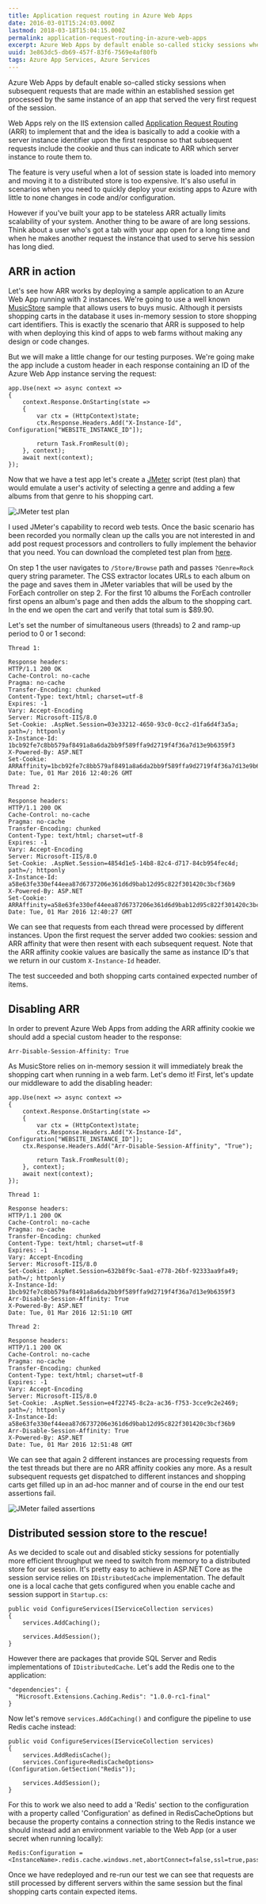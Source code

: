 ```yaml
---
title: Application request routing in Azure Web Apps
date: 2016-03-01T15:24:03.000Z
lastmod: 2018-03-18T15:04:15.000Z
permalink: application-request-routing-in-azure-web-apps
excerpt: Azure Web Apps by default enable so-called sticky sessions when subsequent requests that are made within an established session get processed by the same instance of an app that served the very first request of the session. Web Apps rely on the IIS extension called Application Request Routing...
uuid: 3e863dc5-db69-457f-83f6-7569e4af80fb
tags: Azure App Services, Azure Services
---
```


Azure Web Apps by default enable so-called sticky sessions when subsequent requests that are made within an established session get processed by the same instance of an app that served the very first request of the session.

Web Apps rely on the IIS extension called [Application Request Routing](http://www.iis.net/learn/extensions/planning-for-arr) (ARR) to implement that and the idea is basically to add a cookie with a server instance identifier upon the first response so that subsequent requests include the cookie and thus can indicate to ARR which server instance to route them to.

The feature is very useful when a lot of session state is loaded into memory and moving it to a distributed store is too expensive. It's also useful in scenarios when you need to quickly deploy your existing apps to Azure with little to none changes in code and/or configuration.

However if you've built your app to be stateless ARR actually limits scalability of your system. Another thing to be aware of are long sessions. Think about a user who's got a tab with your app open for a long time and when he makes another request the instance that used to serve his session has long died.

## ARR in action

Let's see how ARR works by deploying a sample application to an Azure Web App running with 2 instances. We're going to use a well known [MusicStore](https://github.com/aspnet/MusicStore) sample that allows users to buys music. Although it persists shopping carts in the database it uses in-memory session to store shopping cart identifiers. This is exactly the scenario that ARR is supposed to help with when deploying this kind of apps to web farms without making any design or code changes.

But we will make a little change for our testing purposes. We're going make the app include a custom header in each response containing an ID of the Azure Web App instance serving the request:

```
app.Use(next => async context =>
{
    context.Response.OnStarting(state =>
    {
        var ctx = (HttpContext)state;
        ctx.Response.Headers.Add("X-Instance-Id", Configuration["WEBSITE_INSTANCE_ID"]);

        return Task.FromResult(0);
    }, context);
    await next(context);
});
```

Now that we have a test app let's create a [JMeter](http://jmeter.apache.org/) script (test plan) that would emulate a user's activity of selecting a genre and adding a few albums from that genre to his shopping cart.

![JMeter test plan](https://blogcontent.azureedge.net/7418b978-7717-41e9-9fca-1e2a8253549a.png)

I used JMeter's capability to record web tests. Once the basic scenario has been recorded you normally clean up the calls you are not interested in and add post request processors and controllers to fully implement the behavior that you need. You can download the completed test plan from [here](https://blogcontent.azureedge.net/2016/03/MusicStore.jmx).

On step 1 the user navigates to `/Store/Browse` path and passes `?Genre=Rock` query string parameter. The CSS extractor locates URLs to each album on the page and saves them in JMeter variables that will be used by the ForEach controller on step 2\. For the first 10 albums the ForEach controller first opens an album's page and then adds the album to the shopping cart. In the end we open the cart and verify that total sum is $89.90.

Let's set the number of simultaneous users (threads) to 2 and ramp-up period to 0 or 1 second:

```
Thread 1:

Response headers:
HTTP/1.1 200 OK
Cache-Control: no-cache
Pragma: no-cache
Transfer-Encoding: chunked
Content-Type: text/html; charset=utf-8
Expires: -1
Vary: Accept-Encoding
Server: Microsoft-IIS/8.0
Set-Cookie: .AspNet.Session=03e33212-4650-93c0-0cc2-d1fa6d4f3a5a; path=/; httponly
X-Instance-Id: 1bcb92fe7c8bb579af8491a8a6da2bb9f589ffa9d2719f4f36a7d13e9b6359f3
X-Powered-By: ASP.NET
Set-Cookie: ARRAffinity=1bcb92fe7c8bb579af8491a8a6da2bb9f589ffa9d2719f4f36a7d13e9b6359f3;Path=/;Domain=musicstore2.azurewebsites.net
Date: Tue, 01 Mar 2016 12:40:26 GMT

Thread 2:

Response headers:
HTTP/1.1 200 OK
Cache-Control: no-cache
Pragma: no-cache
Transfer-Encoding: chunked
Content-Type: text/html; charset=utf-8
Expires: -1
Vary: Accept-Encoding
Server: Microsoft-IIS/8.0
Set-Cookie: .AspNet.Session=4854d1e5-14b8-82c4-d717-84cb954fec4d; path=/; httponly
X-Instance-Id: a58e63fe330ef44eea87d6737206e361d6d9bab12d95c822f301420c3bcf36b9
X-Powered-By: ASP.NET
Set-Cookie: ARRAffinity=a58e63fe330ef44eea87d6737206e361d6d9bab12d95c822f301420c3bcf36b9;Path=/;Domain=musicstore2.azurewebsites.net
Date: Tue, 01 Mar 2016 12:40:27 GMT
```

We can see that requests from each thread were processed by different instances. Upon the first request the server added two cookies: session and ARR affinity that were then resent with each subsequent request. Note that the ARR affinity cookie values are basically the same as instance ID's that we return in our custom `X-Instance-Id` header.

The test succeeded and both shopping carts contained expected number of items.

## Disabling ARR

<span><span>In order to prevent Azure Web Apps from adding the ARR affinity cookie we should add a special custom header to the response:</span></span>

```
Arr-Disable-Session-Affinity: True
```

As MusicStore relies on in-memory session it will immediately break the shopping cart when running in a web farm. Let's demo it! First, let's update our middleware to add the disabling header:

```
app.Use(next => async context =>
{
    context.Response.OnStarting(state =>
    {
        var ctx = (HttpContext)state;
        ctx.Response.Headers.Add("X-Instance-Id", Configuration["WEBSITE_INSTANCE_ID"]);
	ctx.Response.Headers.Add("Arr-Disable-Session-Affinity", "True");

        return Task.FromResult(0);
    }, context);
    await next(context);
});
```

```
Thread 1:

Response headers:
HTTP/1.1 200 OK
Cache-Control: no-cache
Pragma: no-cache
Transfer-Encoding: chunked
Content-Type: text/html; charset=utf-8
Expires: -1
Vary: Accept-Encoding
Server: Microsoft-IIS/8.0
Set-Cookie: .AspNet.Session=632b8f9c-5aa1-e778-26bf-92333aa9fa49; path=/; httponly
X-Instance-Id: 1bcb92fe7c8bb579af8491a8a6da2bb9f589ffa9d2719f4f36a7d13e9b6359f3
Arr-Disable-Session-Affinity: True
X-Powered-By: ASP.NET
Date: Tue, 01 Mar 2016 12:51:10 GMT

Thread 2:

Response headers:
HTTP/1.1 200 OK
Cache-Control: no-cache
Pragma: no-cache
Transfer-Encoding: chunked
Content-Type: text/html; charset=utf-8
Expires: -1
Vary: Accept-Encoding
Server: Microsoft-IIS/8.0
Set-Cookie: .AspNet.Session=e4f22745-8c2a-ac36-f753-3cce9c2e2469; path=/; httponly
X-Instance-Id: a58e63fe330ef44eea87d6737206e361d6d9bab12d95c822f301420c3bcf36b9
Arr-Disable-Session-Affinity: True
X-Powered-By: ASP.NET
Date: Tue, 01 Mar 2016 12:51:48 GMT
```

We can see that again 2 different instances are processing requests from the test threads but there are no ARR affinity cookies any more. As a result subsequent requests get dispatched to different instances and shopping carts get filled up in an ad-hoc manner and of course in the end our test assertions fail.

![JMeter failed assertions](https://blogcontent.azureedge.net/88cf9591-b6f4-4ec7-b1b1-68fe06dbace3.png)

## Distributed session store to the rescue!

As we decided to scale out and disabled sticky sessions for potentially more efficient throughput we need to switch from memory to a distributed store for our session. It's pretty easy to achieve in ASP.NET Core as the session service relies on `IDistributedCache` implementation. The default one is a local cache that gets configured when you enable cache and session support in `Startup.cs`:

```
public void ConfigureServices(IServiceCollection services)
{
    services.AddCaching();

    services.AddSession();
}
```

However there are packages that provide SQL Server and Redis implementations of `IDistributedCache`. Let's add the Redis one to the application:

```
"dependencies": {
  "Microsoft.Extensions.Caching.Redis": "1.0.0-rc1-final"
}
```

Now let's remove `services.AddCaching()` and configure the pipeline to use Redis cache instead:

```
public void ConfigureServices(IServiceCollection services)
{
    services.AddRedisCache();
    services.Configure<RedisCacheOptions>(Configuration.GetSection("Redis"));

    services.AddSession();
}
```

For this to work we also need to add a 'Redis' section to the configuration with a property called 'Configuration' as defined in RedisCacheOptions but because the property contains a connection string to the Redis instance we should instead add an environment variable to the Web App (or a user secret when running locally):

```
Redis:Configuration = <InstanceName>.redis.cache.windows.net,abortConnect=false,ssl=true,password=...
```

Once we have redeployed and re-run our test we can see that requests are still processed by different servers within the same session but the final shopping carts contain expected items.